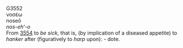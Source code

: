 <body>
  <p>G3552<br>  νοσέω  <br> noseō  <br><i>nos-eh‘-o </i><br>From <a href="g3554.htm">3554</a>  to <i>be</i> <i>sick</i>, that is, (by implication of a diseased appetite) to <i>hanker</i> after (figuratively to <i>harp</i> upon): - dote.<br></p>
 </body>